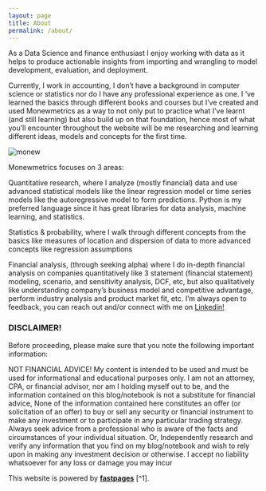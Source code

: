 ```yaml
---
layout: page
title: About
permalink: /about/
---
```


As a Data Science and finance enthusiast I enjoy working with data as it helps to produce actionable insights from importing and wrangling to model development, evaluation, and deployment.


Currently, I work in accounting, I don’t have a background in computer science or statistics nor do I have any professional experience as one. I ‘ve learned the basics through different books and courses but I’ve created and used Monewmetrics as a way to not only put to practice what I’ve learnt (and still learning) but also build up on that foundation, hence most of what you’ll encounter throughout the website will be me researching and learning different ideas, models and concepts for the first time.


![monew](https://user-images.githubusercontent.com/80532199/192338336-13187d8a-9fd3-4e40-89f1-24e4adde3ee7.png)


Monewmetrics focuses on 3 areas:


Quantitative research, where I analyze (mostly financial) data and use advanced statistical models like the linear regression model or time series models like the autoregressive model to form predictions. Python is my preferred language since it has great libraries for data analysis, machine learning, and statistics.


Statistics & probability, where I walk through different concepts from the basics like measures of location and dispersion of data to more advanced concepts like regression assumptions


Financial analysis, (through seeking alpha) where I do in-depth financial analysis on companies quantitatively like 3 statement (financial statement) modeling, scenario, and sensitivity analysis, DCF, etc, but also qualitatively like understanding company’s business model and competitive advantage, perform industry analysis and product market fit, etc.
I’m always open to feedback, you can reach out and/or connect with me on [Linkedin!](https://www.linkedin.com/in/mj-abubakar/)


### DISCLAIMER!
Before proceeding, please make sure that you note the following important information:

NOT FINANCIAL ADVICE!
My content is intended to be used and must be used for informational and educational purposes only. I am not an attorney, CPA, or financial advisor, nor am I holding myself out to be, and the information contained on this blog/notebook is not a substitute for financial advice, None of the information contained here constitutes an offer (or solicitation of an offer) to buy or sell any security or financial instrument to make any investment or to participate in any particular trading strategy. Always seek advice from a professional who is aware of the facts and circumstances of your individual situation. Or, Independently research and verify any information that you find on my blog/notebook and wish to rely upon in making any investment decision or otherwise. I accept no liability whatsoever for any loss or damage you may incur


This website is powered by **[fastpages](https://github.com/fastai/fastpages)** [^1].


